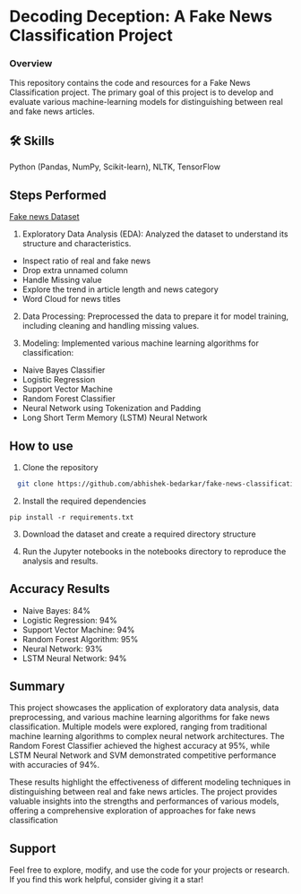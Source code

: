 
# Decoding Deception: A Fake News Classification Project

### Overview
This repository contains the code and resources for a Fake News Classification project. The primary goal of this project is to develop and evaluate various machine-learning models for distinguishing between real and fake news articles.


## 🛠 Skills
Python (Pandas, NumPy, Scikit-learn), NLTK, TensorFlow

## Steps Performed

[Fake news Dataset](https://www.kaggle.com/datasets/saurabhshahane/fake-news-classification)

1. Exploratory Data Analysis (EDA): Analyzed the dataset to understand its structure and characteristics.
- Inspect ratio of real and fake news
- Drop extra unnamed column
- Handle Missing value
- Explore the trend in article length and news category
- Word Cloud for news titles

2. Data Processing: Preprocessed the data to prepare it for model training, including cleaning and handling missing values.

3. Modeling: Implemented various machine learning algorithms for classification:
- Naive Bayes Classifier
- Logistic Regression
- Support Vector Machine
- Random Forest Classifier
- Neural Network using Tokenization and Padding
- Long Short Term Memory (LSTM) Neural Network


## How to use

1. Clone the repository

```bash
  git clone https://github.com/abhishek-bedarkar/fake-news-classification.git
  ```
2. Install the required dependencies
```
pip install -r requirements.txt
```
3. Download the dataset and create a required directory structure
   
4. Run the Jupyter notebooks in the notebooks directory to reproduce the analysis and results.


## Accuracy Results

- Naive Bayes: 84%
- Logistic Regression: 94%
- Support Vector Machine: 94%
- Random Forest Algorithm: 95%
- Neural Network: 93%
- LSTM Neural Network: 94%


## Summary

This project showcases the application of exploratory data analysis, data preprocessing, and various machine learning algorithms for fake news classification. Multiple models were explored, ranging from traditional machine learning algorithms to complex neural network architectures. The Random Forest Classifier achieved the highest accuracy at 95%, while LSTM Neural Network and SVM demonstrated competitive performance with accuracies of 94%.

These results highlight the effectiveness of different modeling techniques in distinguishing between real and fake news articles. The project provides valuable insights into the strengths and performances of various models, offering a comprehensive exploration of approaches for fake news classification




## Support

Feel free to explore, modify, and use the code for your projects or research. If you find this work helpful, consider giving it a star!

